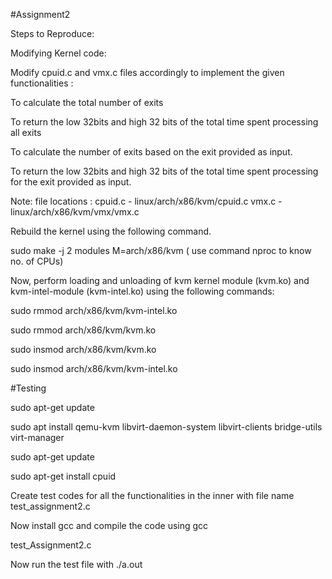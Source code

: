 #Assignment2

Steps to Reproduce:

Modifying Kernel code:

Modify cpuid.c and vmx.c files accordingly to implement the given functionalities :

  To calculate the total number of exits
  
  To return the low 32bits and high 32 bits of the total time spent
    processing all exits
    
  To calculate the number of exits based on the exit provided as
    input.
    
  To return the low 32bits and high 32 bits of the total time spent
    processing for the exit provided as input.
    
Note: file locations : cpuid.c - linux/arch/x86/kvm/cpuid.c
vmx.c - linux/arch/x86/kvm/vmx/vmx.c

Rebuild the kernel using the following command.

  sudo make -j 2 modules M=arch/x86/kvm ( use command nproc
to know no. of CPUs)

Now, perform loading and unloading of kvm kernel module (kvm.ko)
and kvm-intel-module (kvm-intel.ko) using the following commands:

  sudo rmmod arch/x86/kvm/kvm-intel.ko
  
  sudo rmmod arch/x86/kvm/kvm.ko
  
  sudo insmod arch/x86/kvm/kvm.ko
  
  sudo insmod arch/x86/kvm/kvm-intel.ko
  
  
#Testing 

sudo apt-get update

sudo apt install qemu-kvm libvirt-daemon-system libvirt-clients bridge-utils virt-manager

sudo apt-get update

sudo apt-get install cpuid

Create test codes for all the functionalities in the inner with file name test_assignment2.c

Now install gcc and compile the code using gcc

test_Assignment2.c

Now run the test file with ./a.out
